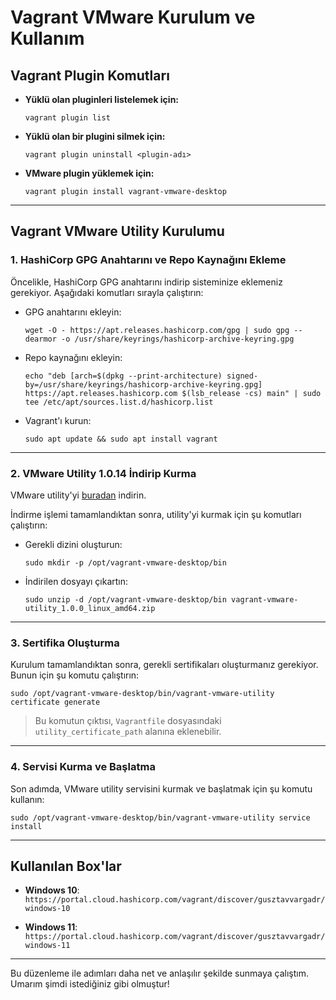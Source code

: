 # Vagrant VMware Kurulum ve Kullanım

## Vagrant Plugin Komutları

- **Yüklü olan pluginleri listelemek için:**

  `vagrant plugin list`

- **Yüklü olan bir plugini silmek için:**

  `vagrant plugin uninstall <plugin-adı>`

- **VMware plugin yüklemek için:**

  `vagrant plugin install vagrant-vmware-desktop`

---

## Vagrant VMware Utility Kurulumu

### 1. HashiCorp GPG Anahtarını ve Repo Kaynağını Ekleme

Öncelikle, HashiCorp GPG anahtarını indirip sisteminize eklemeniz gerekiyor. Aşağıdaki komutları sırayla çalıştırın:

- GPG anahtarını ekleyin:

  `wget -O - https://apt.releases.hashicorp.com/gpg | sudo gpg --dearmor -o /usr/share/keyrings/hashicorp-archive-keyring.gpg`

- Repo kaynağını ekleyin:

  `echo "deb [arch=$(dpkg --print-architecture) signed-by=/usr/share/keyrings/hashicorp-archive-keyring.gpg] https://apt.releases.hashicorp.com $(lsb_release -cs) main" | sudo tee /etc/apt/sources.list.d/hashicorp.list`

- Vagrant'ı kurun:

  `sudo apt update && sudo apt install vagrant`

---

### 2. VMware Utility 1.0.14 İndirip Kurma

VMware utility'yi [buradan](https://releases.hashicorp.com/vagrant-vmware-utility/1.0.14/) indirin.

İndirme işlemi tamamlandıktan sonra, utility'yi kurmak için şu komutları çalıştırın:

- Gerekli dizini oluşturun:

  `sudo mkdir -p /opt/vagrant-vmware-desktop/bin`

- İndirilen dosyayı çıkartın:

  `sudo unzip -d /opt/vagrant-vmware-desktop/bin vagrant-vmware-utility_1.0.0_linux_amd64.zip`

---

### 3. Sertifika Oluşturma

Kurulum tamamlandıktan sonra, gerekli sertifikaları oluşturmanız gerekiyor. Bunun için şu komutu çalıştırın:

`sudo /opt/vagrant-vmware-desktop/bin/vagrant-vmware-utility certificate generate`

> Bu komutun çıktısı, `Vagrantfile` dosyasındaki `utility_certificate_path` alanına eklenebilir.

---

### 4. Servisi Kurma ve Başlatma

Son adımda, VMware utility servisini kurmak ve başlatmak için şu komutu kullanın:

`sudo /opt/vagrant-vmware-desktop/bin/vagrant-vmware-utility service install`

---

## Kullanılan Box'lar

- **Windows 10**:  
  `https://portal.cloud.hashicorp.com/vagrant/discover/gusztavvargadr/windows-10`

- **Windows 11**:  
  `https://portal.cloud.hashicorp.com/vagrant/discover/gusztavvargadr/windows-11`

---

Bu düzenleme ile adımları daha net ve anlaşılır şekilde sunmaya çalıştım. Umarım şimdi istediğiniz gibi olmuştur!
